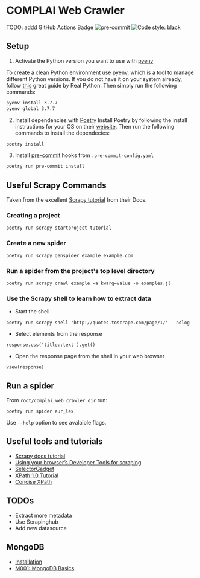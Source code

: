 # COMPLAI Web Crawler

TODO: addd GitHub Actions Badge
[![pre-commit](https://img.shields.io/badge/pre--commit-enabled-brightgreen?logo=pre-commit&logoColor=white)](https://github.com/pre-commit/pre-commit)
[![Code style: black](https://img.shields.io/badge/code%20style-black-000000.svg)](https://github.com/psf/black)

## Setup

1. Activate the Python version you want to use with [pyenv](https://github.com/pyenv/pyenv)

To create a clean Python environment use pyenv, which is a tool to manage different Python versions. If you do not have it on your system already, follow [this](https://realpython.com/intro-to-pyenv/) great guide by Real Python. Then simply run the following commands:

```bash
pyenv install 3.7.7
pyenv global 3.7.7
```

2. Install dependencies with [Poetry](https://python-poetry.org)
Install Poetry by following the install instructions for your OS on their [website](https://python-poetry.org/docs/#installation). Then run the following commands to install the dependecies:

```bash
poetry install
```

3. Install [pre-commit](https://pre-commit.com) hooks from `.pre-commit-config.yaml`

```bash
poetry run pre-commit install
```

## Useful Scrapy Commands

Taken from the excellent
[Scrapy tutorial](https://docs.scrapy.org/en/latest/intro/tutorial.html) from their Docs.

### Creating a project

```shell script
poetry run scrapy startproject tutorial
```

### Create a new spider

```shell script
poetry run scrapy genspider example example.com
```

### Run a spider from the project's top level directory

```shell script
poetry run scrapy crawl example -a kwarg=value -o examples.jl
```

### Use the Scrapy shell to learn how to extract data

- Start the shell

```shell script
poetry run scrapy shell 'http://quotes.toscrape.com/page/1/' --nolog
```

- Select elements from the response

```shell script
response.css('title::text').get()
```

- Open the response page from the shell in your web browser

```shell script
view(response)
```

## Run a spider

From `root/complai_web_crawler dir` run:

```shell script
poetry run spider eur_lex
```

Use `--help` option to see avalaible flags.

## Useful tools and tutorials

- [Scrapy docs tutorial](https://docs.scrapy.org/en/latest/intro/tutorial.html)
- [Using your browser’s Developer Tools for scraping](https://docs.scrapy.org/en/latest/topics/developer-tools.html#topics-developer-tools)
- [SelectorGadget](https://selectorgadget.com/)
- [XPath 1.0 Tutorial](http://zvon.org/comp/r/tut-XPath_1.html)
- [Concise XPath](http://plasmasturm.org/log/xpath101/q)

## TODOs

- Extract more metadata
- Use Scrapinghub
- Add new datasource


## MongoDB

- [Installation](https://docs.mongodb.com/manual/tutorial/install-mongodb-on-ubuntu/)
- [M001: MongoDB Basics](https://university.mongodb.com/courses/M001/about)
